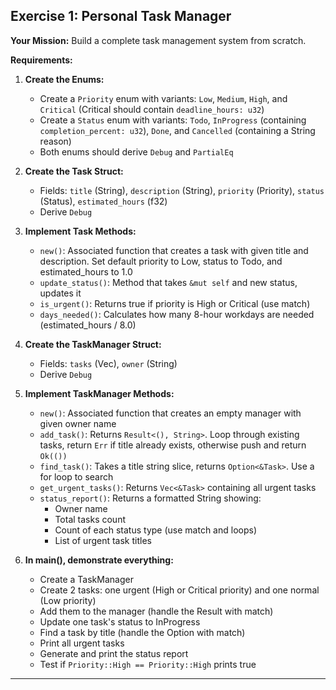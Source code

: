 ## Exercise 1: Personal Task Manager

**Your Mission:** Build a complete task management system from scratch.

**Requirements:**

1. **Create the Enums:**
   - Create a `Priority` enum with variants: `Low`, `Medium`, `High`, and `Critical` (Critical should contain `deadline_hours: u32`)
   - Create a `Status` enum with variants: `Todo`, `InProgress` (containing `completion_percent: u32`), `Done`, and `Cancelled` (containing a String reason)
   - Both enums should derive `Debug` and `PartialEq`

2. **Create the Task Struct:**
   - Fields: `title` (String), `description` (String), `priority` (Priority), `status` (Status), `estimated_hours` (f32)
   - Derive `Debug`

3. **Implement Task Methods:**
   - `new()`: Associated function that creates a task with given title and description. Set default priority to Low, status to Todo, and estimated_hours to 1.0
   - `update_status()`: Method that takes `&mut self` and new status, updates it
   - `is_urgent()`: Returns true if priority is High or Critical (use match)
   - `days_needed()`: Calculates how many 8-hour workdays are needed (estimated_hours / 8.0)

4. **Create the TaskManager Struct:**
   - Fields: `tasks` (Vec<Task>), `owner` (String)
   - Derive `Debug`

5. **Implement TaskManager Methods:**
   - `new()`: Associated function that creates an empty manager with given owner name
   - `add_task()`: Returns `Result<(), String>`. Loop through existing tasks, return `Err` if title already exists, otherwise push and return `Ok(())`
   - `find_task()`: Takes a title string slice, returns `Option<&Task>`. Use a for loop to search
   - `get_urgent_tasks()`: Returns `Vec<&Task>` containing all urgent tasks
   - `status_report()`: Returns a formatted String showing:
     - Owner name
     - Total tasks count
     - Count of each status type (use match and loops)
     - List of urgent task titles

6. **In main(), demonstrate everything:**
   - Create a TaskManager
   - Create 2 tasks: one urgent (High or Critical priority) and one normal (Low priority)
   - Add them to the manager (handle the Result with match)
   - Update one task's status to InProgress
   - Find a task by title (handle the Option with match)
   - Print all urgent tasks
   - Generate and print the status report
   - Test if `Priority::High == Priority::High` prints true

---

